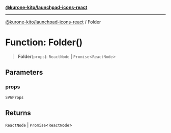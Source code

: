 [**@kurone-kito/launchpad-icons-react**](../README.md)

***

[@kurone-kito/launchpad-icons-react](../globals.md) / Folder

# Function: Folder()

> **Folder**(`props`): `ReactNode` \| `Promise`\<`ReactNode`\>

## Parameters

### props

`SVGProps`

## Returns

`ReactNode` \| `Promise`\<`ReactNode`\>
